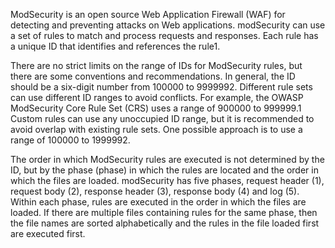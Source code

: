 
ModSecurity is an open source Web Application Firewall (WAF) for detecting and preventing attacks on Web applications. modSecurity can use a set of rules to match and process requests and responses. Each rule has a unique ID that identifies and references the rule1.

There are no strict limits on the range of IDs for ModSecurity rules, but there are some conventions and recommendations. In general, the ID should be a six-digit number from 100000 to 9999992. Different rule sets can use different ID ranges to avoid conflicts. For example, the OWASP ModSecurity Core Rule Set (CRS) uses a range of 900000 to 999999.1 Custom rules can use any unoccupied ID range, but it is recommended to avoid overlap with existing rule sets. One possible approach is to use a range of 100000 to 1999992.

The order in which ModSecurity rules are executed is not determined by the ID, but by the phase (phase) in which the rules are located and the order in which the files are loaded. modSecurity has five phases, request header (1), request body (2), response header (3), response body (4) and log (5). Within each phase, rules are executed in the order in which the files are loaded. If there are multiple files containing rules for the same phase, then the file names are sorted alphabetically and the rules in the file loaded first are executed first.

